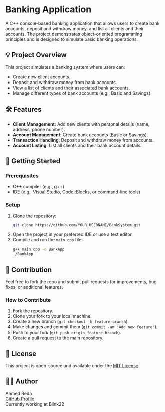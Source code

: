 
# Banking Application

A C++ console-based banking application that allows users to create bank accounts, deposit and withdraw money, and list all clients and their accounts. The project demonstrates object-oriented programming principles and is designed to simulate basic banking operations.

## 💡 Project Overview

This project simulates a banking system where users can:
- Create new client accounts.
- Deposit and withdraw money from bank accounts.
- View a list of clients and their associated bank accounts.
- Manage different types of bank accounts (e.g., Basic and Savings).

## 🛠 Features

- **Client Management**: Add new clients with personal details (name, address, phone number).
- **Account Management**: Create bank accounts (Basic or Savings).
- **Transaction Handling**: Deposit and withdraw money from accounts.
- **Account Listing**: List all clients and their bank account details.

## 🚀 Getting Started

### Prerequisites

- C++ compiler (e.g., g++)
- IDE (e.g., Visual Studio, Code::Blocks, or command-line tools)

### Setup

1. Clone the repository:
   ```bash
   git clone https://github.com/YOUR_USERNAME/BankSystem.git
   ```
2. Open the project in your preferred IDE or use a text editor.
3. Compile and run the `main.cpp` file:
   ```bash
   g++ main.cpp -o BankApp
   ./BankApp
   ```

## 🤝 Contribution

Feel free to fork the repo and submit pull requests for improvements, bug fixes, or additional features.

### How to Contribute

1. Fork the repository.
2. Clone your fork to your local machine.
3. Create a new branch (`git checkout -b feature-branch`).
4. Make changes and commit them (`git commit -am 'Add new feature'`).
5. Push to your fork (`git push origin feature-branch`).
6. Create a pull request to the main repository.

## 📄 License

This project is open-source and available under the [MIT License](LICENSE).

## 👨‍💻 Author

Ahmed Reda  
[GitHub Profile](https://github.com/ahmedreda153)  
Currently working at Blink22
